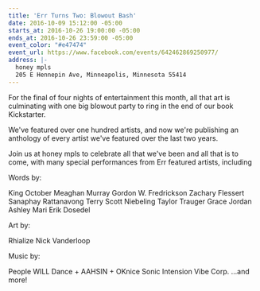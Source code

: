 ```yaml
---
title: 'Err Turns Two: Blowout Bash'
date: 2016-10-09 15:12:00 -05:00
starts_at: 2016-10-26 19:00:00 -05:00
ends_at: 2016-10-26 23:59:00 -05:00
event_color: "#e47474"
event_url: https://www.facebook.com/events/642462869250977/
address: |-
  honey mpls
  205 E Hennepin Ave, Minneapolis, Minnesota 55414
---
```


For the final of four nights of entertainment this month, all that art is culminating with one big blowout party to ring in the end of our book Kickstarter.

We've featured over one hundred artists, and now we're publishing an anthology of every artist we've featured over the last two years.

Join us at honey mpls to celebrate all that we've been and all that is to come, with many special performances from Err featured artists, including

Words by:

King October
Meaghan Murray
Gordon W. Fredrickson
Zachary Flessert
Sanaphay Rattanavong
Terry Scott Niebeling
Taylor Trauger
Grace Jordan
Ashley Mari
Erik Dosedel

Art by:

Rhialize
Nick Vanderloop

Music by:

People WILL Dance + AAHSIN + OKnice
Sonic Intension
Vibe Corp.
...and more!
